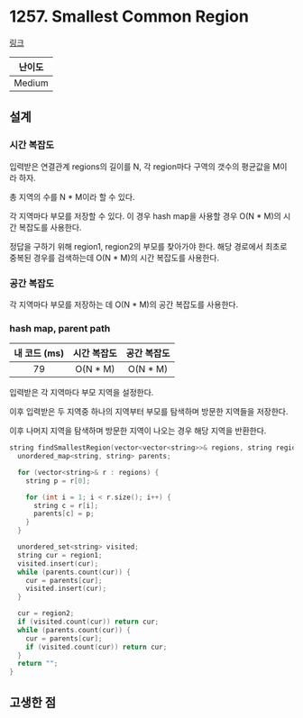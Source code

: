 # 1257. Smallest Common Region

[링크](https://leetcode.com/problems/smallest-common-region/description/)

| 난이도 |
| :----: |
| Medium |

## 설계

### 시간 복잡도

입력받은 연결관계 regions의 길이를 N, 각 region마다 구역의 갯수의 평균값을 M이라 하자.

총 지역의 수를 N \* M이라 할 수 있다.

각 지역마다 부모를 저장할 수 있다. 이 경우 hash map을 사용할 경우 O(N \* M)의 시간 복잡도를 사용한다.

정답을 구하기 위해 region1, region2의 부모를 찾아가야 한다. 해당 경로에서 최초로 중복된 경우를 검색하는데 O(N \* M)의 시간 복잡도를 사용한다.

### 공간 복잡도

각 지역마다 부모를 저장하는 데 O(N \* M)의 공간 복잡도를 사용한다.

### hash map, parent path

| 내 코드 (ms) | 시간 복잡도 | 공간 복잡도 |
| :----------: | :---------: | :---------: |
|      79      |  O(N \* M)  |  O(N \* M)  |

입력받은 각 지역마다 부모 지역을 설정한다.

이후 입력받은 두 지역중 하나의 지역부터 부모를 탐색하며 방문한 지역들을 저장한다.

이후 나머지 지역을 탐색하며 방문한 지역이 나오는 경우 해당 지역을 반환한다.

```cpp
string findSmallestRegion(vector<vector<string>>& regions, string region1, string region2) {
  unordered_map<string, string> parents;

  for (vector<string>& r : regions) {
    string p = r[0];

    for (int i = 1; i < r.size(); i++) {
      string c = r[i];
      parents[c] = p;
    }
  }

  unordered_set<string> visited;
  string cur = region1;
  visited.insert(cur);
  while (parents.count(cur)) {
    cur = parents[cur];
    visited.insert(cur);
  }

  cur = region2;
  if (visited.count(cur)) return cur;
  while (parents.count(cur)) {
    cur = parents[cur];
    if (visited.count(cur)) return cur;
  }
  return "";
}
```

## 고생한 점

